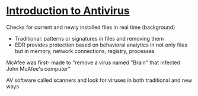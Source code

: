 # [Introduction to Antivirus](https://tryhackme.com/room/introtoav)

Checks for current and newly installed files in real time (background)
- Traditional: patterns or signatures in files and removing them
- EDR provides protection based on behavioral analytics in not only files but in memory, network connections, registry, processes

McAfee was first- made to "remove a virus named "Brain" that infected John McAfee's computer"

AV software called scanners and look for viruses in both traditional and new ways
